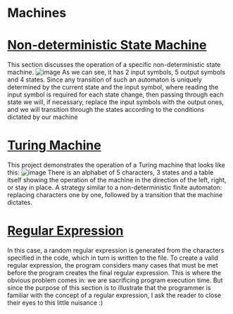 # Machines

# [Non-deterministic State Machine](https://github.com/Glevelll/Machines/tree/main/Machine)

This section discusses the operation of a specific non-deterministic state machine.
![image](https://user-images.githubusercontent.com/113721736/215865928-63f2a50b-5661-44fb-a447-85c467c338de.png)
As we can see, it has 2 input symbols, 5 output symbols and 4 states. Since any transition of such an automaton is uniquely determined by the current state and the input symbol, where reading the input symbol is required for each state change, then passing through each state we will, if necessary, replace the input symbols with the output ones, and we will transition through the states according to the conditions dictated by our machine


# [Turing Machine](https://github.com/Glevelll/Machines/tree/main/Turing)

This project demonstrates the operation of a Turing machine that looks like this:
![image](https://user-images.githubusercontent.com/113721736/215868756-600dc010-c97d-4eb2-9c67-c1f73518ae68.png)
There is an alphabet of 5 characters, 3 states and a table itself showing the operation of the machine in the direction of the left, right, or stay in place.
A strategy similar to a non-deterministic finite automaton: replacing characters one by one, followed by a transition that the machine dictates.

# [Regular Expression](https://github.com/Glevelll/Machines/tree/main/Regular)

In this case, a random regular expression is generated from the characters specified in the code, which in turn is written to the file. To create a valid regular expression, the program considers many cases that must be met before the program creates the final regular expression. This is where the obvious problem comes in: we are sacrificing program execution time. But since the purpose of this section is to illustrate that the programmer is familiar with the concept of a regular expression, I ask the reader to close their eyes to this little nuisance :)
